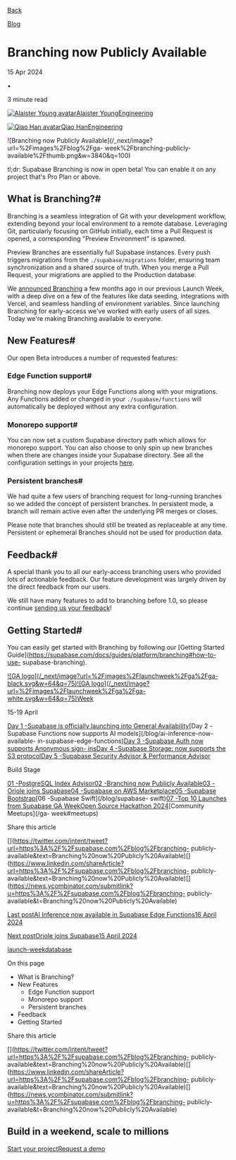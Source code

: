 [Back](/blog)

[Blog](/blog)

# Branching now Publicly Available

15 Apr 2024

•

3 minute read

[![Alaister Young
avatar](/_next/image?url=https%3A%2F%2Fgithub.com%2Falaister.png&w=96&q=75)Alaister
YoungEngineering](https://github.com/alaister)

[![Qiao Han
avatar](/_next/image?url=https%3A%2F%2Fgithub.com%2Fsweatybridge.png&w=96&q=75)Qiao
HanEngineering](https://github.com/sweatybridge)

![Branching now Publicly Available](/_next/image?url=%2Fimages%2Fblog%2Fga-
week%2Fbranching-publicly-available%2Fthumb.png&w=3840&q=100)

tl;dr: Supabase Branching is now in open beta! You can enable it on any
project that's Pro Plan or above.

## What is Branching?#

Branching is a seamless integration of Git with your development workflow,
extending beyond your local environment to a remote database. Leveraging Git,
particularly focusing on GitHub initially, each time a Pull Request is opened,
a corresponding "Preview Environment" is spawned.

Preview Branches are essentially full Supabase instances. Every push triggers
migrations from the `./supabase/migrations` folder, ensuring team
synchronization and a shared source of truth. When you merge a Pull Request,
your migrations are applied to the Production database.

We [announced Branching](https://supabase.com/blog/supabase-branching) a few
months ago in our previous Launch Week, with a deep dive on a few of the
features like data seeding, integrations with Vercel, and seamless handling of
environment variables. Since launching Branching for early-access we've worked
with early users of all sizes. Today we're making Branching available to
everyone.

## New Features#

Our open Beta introduces a number of requested features:

### Edge Function support#

Branching now deploys your Edge Functions along with your migrations. Any
Functions added or changed in your `./supabase/functions` will automatically
be deployed without any extra configuration.

### Monorepo support#

You can now set a custom Supabase directory path which allows for monorepo
support. You can also choose to only spin up new branches when there are
changes inside your Supabase directory. See all the configuration settings in
your projects
[here](https://supabase.com/dashboard/project/_/settings/integrations).

### Persistent branches#

We had quite a few users of branching request for long-running branches so we
added the concept of persistent branches. In persistent mode, a branch will
remain active even after the underlying PR merges or closes.

Please note that branches should still be treated as replaceable at any time.
Persistent or ephemeral Branches should not be used for production data.

## Feedback#

A special thank you to all our early-access branching users who provided lots
of actionable feedback. Our feature development was largely driven by the
direct feedback from our users.

We still have many features to add to branching before 1.0, so please continue
[sending us your
feedback](https://github.com/orgs/supabase/discussions/18937)!

## Getting Started#

You can easily get started with Branching by following our [Getting Started
Guide](https://supabase.com/docs/guides/platform/branching#how-to-use-
supabase-branching).

[![GA logo](/_next/image?url=%2Fimages%2Flaunchweek%2Fga%2Fga-
black.svg&w=64&q=75)![GA
logo](/_next/image?url=%2Fimages%2Flaunchweek%2Fga%2Fga-
white.svg&w=64&q=75)Week](/ga-week)

15-19 April

[Day 1 -Supabase is officially launching into General Availability](/ga)[Day 2
-Supabase Functions now supports AI models](/blog/ai-inference-now-available-
in-supabase-edge-functions)[Day 3 -Supabase Auth now supports Anonymous sign-
ins](/blog/anonymous-sign-ins)[Day 4 -Supabase Storage: now supports the S3
protocol](/blog/s3-compatible-storage)[Day 5 -Supabase Security Advisor &
Performance Advisor](/blog/security-performance-advisor)

Build Stage

[01 -PostgreSQL Index Advisor](https://github.com/supabase/index_advisor)[02
-Branching now Publicly Available](/blog/branching-publicly-available)[03
-Oriole joins Supabase](/blog/supabase-acquires-oriole)[04 -Supabase on AWS
Marketplace](/blog/supabase-aws-marketplace)[05 -Supabase
Bootstrap](/blog/supabase-bootstrap)[06 -Supabase Swift](/blog/supabase-
swift)[07 -Top 10 Launches from Supabase GA Week](/blog/ga-week-summary)[Open
Source Hackathon 2024](/blog/supabase-oss-hackathon)[Community Meetups](/ga-
week#meetups)

Share this article

[](https://twitter.com/intent/tweet?url=https%3A%2F%2Fsupabase.com%2Fblog%2Fbranching-
publicly-
available&text=Branching%20now%20Publicly%20Available)[](https://www.linkedin.com/shareArticle?url=https%3A%2F%2Fsupabase.com%2Fblog%2Fbranching-
publicly-
available&text=Branching%20now%20Publicly%20Available)[](https://news.ycombinator.com/submitlink?u=https%3A%2F%2Fsupabase.com%2Fblog%2Fbranching-
publicly-available&t=Branching%20now%20Publicly%20Available)

[Last postAI Inference now available in Supabase Edge Functions16 April
2024](/blog/ai-inference-now-available-in-supabase-edge-functions)

[Next postOriole joins Supabase15 April 2024](/blog/supabase-acquires-oriole)

[launch-week](/blog/tags/launch-week)[database](/blog/tags/database)

On this page

  * What is Branching?
  * New Features
    * Edge Function support
    * Monorepo support
    * Persistent branches
  * Feedback
  * Getting Started

Share this article

[](https://twitter.com/intent/tweet?url=https%3A%2F%2Fsupabase.com%2Fblog%2Fbranching-
publicly-
available&text=Branching%20now%20Publicly%20Available)[](https://www.linkedin.com/shareArticle?url=https%3A%2F%2Fsupabase.com%2Fblog%2Fbranching-
publicly-
available&text=Branching%20now%20Publicly%20Available)[](https://news.ycombinator.com/submitlink?u=https%3A%2F%2Fsupabase.com%2Fblog%2Fbranching-
publicly-available&t=Branching%20now%20Publicly%20Available)

## Build in a weekend, scale to millions

[Start your project](https://supabase.com/dashboard)[Request a
demo](/contact/sales)

